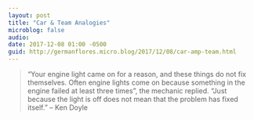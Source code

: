 ```yaml
---
layout: post
title: "Car & Team Analogies"
microblog: false
audio: 
date: 2017-12-08 01:00 -0500
guid: http://germanflores.micro.blog/2017/12/08/car-amp-team.html
---
```

<blockquote>
“Your engine light came on for a reason, and these things do not fix themselves. Often engine lights come on because something in the engine failed at least three times”, the mechanic replied. “Just because the light is off does not mean that the problem has fixed itself.” – Ken Doyle
</blockquote>
